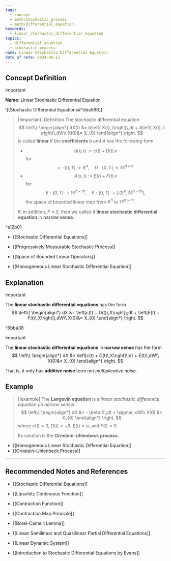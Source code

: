 ```yaml
---
tags:
  - concept
  - math/stochastic_process
  - math/differential_equation
keywords:
  - linear_stochastic_differential_equation
topics:
  - differential_equation
  - stochastic_process
name: Linear Stochastic Differential Equation
date of note: 2024-06-11
---
```


## Concept Definition

>[!important]
>**Name**: Linear Stochastic Differential Equation

![[Stochastic Differential Equations#^dda568]]


>[!important] Definition
>The stochastic differential equation
>$$
>\left\{ 
>\begin{align*}
>dX(t) &= b\left( X(t), t\right)\,dt + A\left( X(t), t \right)\,dW\\
>X(0)&= X_{0}
>\end{align*}
>\right.
>$$
>is called **linear** if the **coefficients** $b$ and $A$ has the following form
>- $$b(x, t) := c(t) + D(t)\,x$$ for $$c: [0,T] \to \mathbb{R}^n, \quad D: [0,T] \to \mathbb{M}^{n\times n}$$
>- $$A(x, t) := E(t) + F(t)\,x$$ for $$E: [0,T] \to \mathbb{M}^{n\times m}, \quad F: [0,T] \to L(\mathbb{R}^n, \mathbb{M}^{n\times m}),$$ the space of bounded linear map from $\mathbb{R}^n$ to $\mathbb{M}^{n\times m}.$
>
>If, in addition, $F \equiv 0$, then we called it **linear stochastic differential equation** in **narrow sense**. 

^a12b01


- [[Stochastic Differential Equations]]
- [[Progressively Measurable Stochastic Process]]
- [[Space of Bounded Linear Operators]]

- [[Homogeneous Linear Stochastic Differential Equation]]

## Explanation

>[!important] 
>The **linear stochastic differential equations** has the form
>$$
>\left\{ 
>\begin{align*}
>dX &= \left[c(t) + D(t)\,X\right]\;dt + \left[E(t) + F(t)\,X\right]\,dW\\
>X(0)&= X_{0}
>\end{align*}
>\right.
>$$

^6bba38

>[!important] 
>The **linear stochastic differential equations** in **narrow sense** has the form
>$$
>\left\{ 
>\begin{align*}
>dX &= \left[c(t) + D(t)\,X\right]\;dt + E(t)\,dW\\
>X(0)&= X_{0}
>\end{align*}
>\right.
>$$
>
>That is, it only has **additive noise** term not *multiplicative noise*.


## Example

>[!example]
>The **Langevin equation** is a *linear stochastic differential equation (in narrow sense)*
>$$
>\left\{
>\begin{align*}
> dX &= - \beta X\,dt + \sigma\, dW\\
> X(0) &= X_{0}
>\end{align*}
>\right.
>$$
>where $c(t) = 0$, $D(t)= -\beta$,  $E(t)= \sigma$, and $F(t) = 0.$
>
>Its solution is the **Ornstein-Uhlenbeck process.**

- [[Homogeneous Linear Stochastic Differential Equation]]
- [[Ornstein–Uhlenbeck Process]]




-----------
##  Recommended Notes and References

- [[Stochastic Differential Equations]]

- [[Lipschitz Continuous Function]]
- [[Contraction Function]]
- [[Contraction Map Principle]]
- [[Borel-Cantelli Lemma]]

- [[Linear Semilinear and Quasilinear Partial Differential Equations]]

- [[Linear Dynamic System]]

- [[Introduction to Stochastic Differential Equations by Evans]]